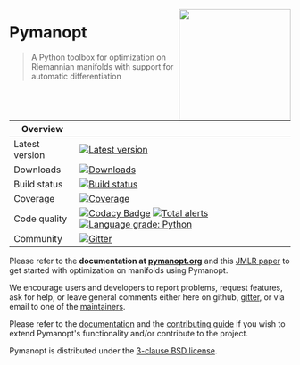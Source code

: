 <a href="https://pymanopt.org"><img src="https://github.com/pymanopt/pymanopt/blob/master/docs/logo.png?raw=true" width="200" align="right"/></a>

# Pymanopt

> A Python toolbox for optimization on Riemannian manifolds with support for
> automatic differentiation

| Overview |   |
| -------- | - |
| Latest version | [![Latest version](https://badge.fury.io/py/pymanopt.svg)](https://badge.fury.io/py/pymanopt) |
| Downloads | [![Downloads](https://static.pepy.tech/personalized-badge/pymanopt?period=total&units=international_system&left_color=grey&right_color=green&left_text=Downloads)](https://pepy.tech/project/pymanopt) |
| Build status | [![Build status](https://github.com/pymanopt/pymanopt/actions/workflows/run_tests.yml/badge.svg)](https://github.com/pymanopt/pymanopt/actions/workflows/run_tests.yml) |
| Coverage | [![Coverage](https://coveralls.io/repos/github/pymanopt/pymanopt/badge.svg?branch=master)](https://coveralls.io/github/pymanopt/pymanopt?branch=master) |
| Code quality | [![Codacy Badge](https://app.codacy.com/project/badge/Grade/6de2ef56791d4c3b8eb991f66e250a28)](https://www.codacy.com/gh/pymanopt/pymanopt/dashboard?utm_source=github.com&amp;utm_medium=referral&amp;utm_content=pymanopt/pymanopt&amp;utm_campaign=Badge_Grade) [![Total alerts](https://img.shields.io/lgtm/alerts/g/pymanopt/pymanopt.svg?logo=lgtm&logoWidth=18)](https://lgtm.com/projects/g/pymanopt/pymanopt/alerts/) [![Language grade: Python](https://img.shields.io/lgtm/grade/python/g/pymanopt/pymanopt.svg?logo=lgtm&logoWidth=18)](https://lgtm.com/projects/g/pymanopt/pymanopt/context:python) |
| Community | [![Gitter](https://badges.gitter.im/pymanopt/pymanopt.svg)](https://gitter.im/pymanopt/pymanopt?utm_source=badge&utm_medium=badge&utm_campaign=pr-badge&utm_content=badge) |

Please refer to the **documentation at [pymanopt.org](https://pymanopt.org)**
and this [JMLR paper](http://www.jmlr.org/papers/v17/16-177.html) to get
started with optimization on manifolds using Pymanopt.

We encourage users and developers to report problems, request features,
ask for help, or leave general comments either here on github,
[gitter](https://gitter.im/pymanopt/pymanopt), or via email to one of the
[maintainers](MAINTAINERS).

Please refer to the [documentation](https://pymanopt.org/docs/) and the
[contributing guide](CONTRIBUTING.md) if you wish to extend Pymanopt's
functionality and/or contribute to the project.

Pymanopt is distributed under the [3-clause BSD license](LICENSE).

